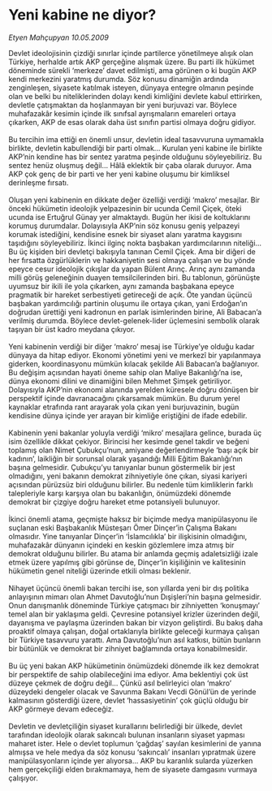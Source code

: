 # Yeni kabine ne diyor?

*Etyen Mahçupyan 10.05.2009*

<div class="taraf_structure_2col_1zq">
<div class="margen_n">



 <p>Devlet ideolojisinin çizdiği sınırlar içinde partilerce yönetilmeye alışık olan Türkiye, herhalde artık AKP gerçeğine alışmak üzere. Bu parti ilk hükümet döneminde sürekli ‘merkeze’ davet edilmişti, ama görünen o ki bugün AKP kendi merkezini yaratmış durumda. Söz konusu dinamiğin ardında zenginleşen, siyasete katılmak isteyen, dünyaya entegre olmanın peşinde olan ve belki bu niteliklerinden dolayı kendi kimliğini devlete kabul ettirirken, devletle çatışmaktan da hoşlanmayan bir yeni burjuvazi var. Böylece muhafazakâr kesimin içinde ilk sınıfsal ayrışmaların emareleri ortaya çıkarken, AKP de esas olarak daha üst sınıfın partisi olmaya doğru gidiyor. <br/><br/>Bu tercihin ima ettiği en önemli unsur, devletin ideal tasavvuruna uymamakla birlikte, devletin kabullendiği bir parti olmak... Kurulan yeni kabine ile birlikte AKP’nin kendine has bir sentez yaratma peşinde olduğunu söyleyebiliriz. Bu sentez henüz oluşmuş değil... Hâlâ eklektik bir çaba olarak duruyor. Ama AKP çok genç de bir parti ve her yeni kabine oluşumu bir kimliksel derinleşme fırsatı. <br/><br/>Oluşan yeni kabinenin en dikkate değer özelliği verdiği ‘makro’ mesajlar. Bir önceki hükümetin ideolojik yelpazesinin bir ucunda Cemil Çiçek, öteki ucunda ise Ertuğrul Günay yer almaktaydı. Bugün her ikisi de koltuklarını korumuş durumdalar. Dolayısıyla AKP’nin söz konusu geniş yelpazeyi korumak istediğini, kendisine esnek bir siyaset alanı yaratma kaygısını taşıdığını söyleyebiliriz. İkinci ilginç nokta başbakan yardımcılarının niteliği... Bu üç kişiden biri devletçi bakışıyla tanınan Cemil Çiçek. Ama bir diğeri de her fırsatta özgürlüklerin ve hakkaniyetin sesi olmaya çalışan ve bu yönde epeyce cesur ideolojik çıkışlar da yapan Bülent Arınç. Arınç aynı zamanda milli görüş geleneğinin duayen temsilcilerinden biri. Bu tablonun, görünüşte uyumsuz bir ikili ile yola çıkarken, aynı zamanda başbakana epeyce pragmatik bir hareket serbestiyeti getireceği de açık. Öte yandan üçüncü başbakan yardımcılığı partinin oluşumu ile ortaya çıkan, yani Erdoğan’ın doğrudan ürettiği yeni kadronun en parlak isimlerinden birine, Ali Babacan’a verilmiş durumda. Böylece devlet-gelenek-lider üçlemesini sembolik olarak taşıyan bir üst kadro meydana çıkıyor. <br/><br/>Yeni kabinenin verdiği bir diğer ‘makro’ mesaj ise Türkiye’ye olduğu kadar dünyaya da hitap ediyor. Ekonomi yönetimi yeni ve merkezî bir yapılanmaya giderken, koordinasyonu mümkün kılacak şekilde Ali Babacan’a bağlanıyor. Bu değişim açısından hayati öneme sahip olan Maliye Bakanlığı’na ise, dünya ekonomi dilini ve dinamiğini bilen Mehmet Şimşek getiriliyor. Dolayısıyla AKP’nin ekonomi alanında yerelden küresele doğru dönüşen bir perspektif içinde davranacağını çıkarsamak mümkün. Bu durum yerel kaynaklar etrafında rant arayarak yola çıkan yeni burjuvazinin, bugün kendisine dünya içinde yer arayan bir kimliğe eriştiğini de ifade edebilir. <br/><br/>Kabinenin yeni bakanlar yoluyla verdiği ‘mikro’ mesajlara gelince, burada üç isim özellikle dikkat çekiyor. Birincisi her kesimde genel takdir ve beğeni toplamış olan Nimet Çubukçu’nun, amiyane değerlendirmeyle ‘başı açık bir kadının’, laikliğin bir sorunsal olarak yaşandığı Milli Eğitim Bakanlığı’nın başına gelmesidir. Çubukçu’yu tanıyanlar bunun göstermelik bir jest olmadığını, yeni bakanın demokrat zihniyetiyle öne çıkan, siyasi kariyeri açısından pürüzsüz biri olduğunu bilirler. Bu nedenle tüm kimliklerin farklı talepleriyle karşı karşıya olan bu bakanlığın, önümüzdeki dönemde demokrat bir çizgiye doğru hareket etme potansiyeli bulunuyor. <br/><br/>İkinci önemli atama, geçmişte haksız bir biçimde medya manipülasyonu ile suçlanan eski Başbakanlık Müsteşarı Ömer Dinçer’in Çalışma Bakanı olmasıdır. Yine tanıyanlar Dinçer’in ‘İslamcılıkla’ bir ilişkisinin olmadığını, muhafazakâr dünyanın içindeki en keskin gözlemlere imza atmış bir demokrat olduğunu bilirler. Bu atama bir anlamda geçmiş adaletsizliği izale etmek üzere yapılmış gibi görünse de, Dinçer’in kişiliğinin ve kalitesinin hükümetin genel niteliği üzerinde etkili olması beklenir. <br/><br/>Nihayet üçüncü önemli bakan tercihi ise, son yıllarda yeni bir dış politika anlayışının mimarı olan Ahmet Davutoğlu’nun Dışişleri’nin başına gelmesidir. Onun danışmanlık döneminde Türkiye çatışmacı bir zihniyetten ‘konuşmayı’ temel alan bir yaklaşıma geldi. Çevresine potansiyel krizler üzerinden değil, dayanışma ve paylaşma üzerinden bakan bir vizyon geliştirdi. Bu bakış daha proaktif olmaya çalışan, doğal ortaklarıyla birlikte geleceği kurmaya çalışan bir Türkiye tasavvuru yarattı. Ama Davutoğlu’nun asıl katkısı, bütün bunların bir bütünlük ve demokrat bir zihniyet bağlamında ortaya konabilmesidir. <br/><br/>Bu üç yeni bakan AKP hükümetinin önümüzdeki dönemde ilk kez demokrat bir perspektife de sahip olabileceğini ima ediyor. Ama beklentiyi çok üst düzeye çekmek de doğru değil... Çünkü asıl belirleyici olan ‘makro’ düzeydeki dengeler olacak ve Savunma Bakanı Vecdi Gönül’ün de yerinde kalmasının gösterdiği üzere, devlet ‘hassasiyetinin’ çok güçlü olduğu bir AKP görmeye devam edeceğiz. <br/><br/>Devletin ve devletçiliğin siyaset kurallarını belirlediği bir ülkede, devlet tarafından ideolojik olarak sakıncalı bulunan insanların siyaset yapması maharet ister. Hele o devlet toplumun ‘çağdaş’ sayılan kesimlerini de yanına almışsa ve hele medya da söz konusu ‘sakıncalı’ insanları yıpratmak üzere manipülasyonların içinde yer alıyorsa... AKP bu karanlık sularda yüzerken hem gerçekçiliği elden bırakmamaya, hem de siyasete damgasını vurmaya çalışıyor.</p>

<br/>


<div id="taraf_not">
</div>

</div>


</div>
